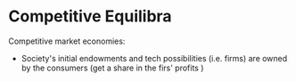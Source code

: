# Competitive Equilibra 

Competitive market economies: 
* Society's initial endowments and tech possibilities (i.e. firms) are owned by the consumers (get a share in the firs' profits )